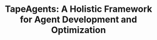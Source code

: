 ---
title: "TapeAgents: A Holistic Framework for Agent Development and Optimization"
authors: "Bahdanau D., Gontier N., Huang G., Kamalloo E., Pardinas R., Piché A., Scholak T., Shliazhko O., Tremblay J. P., Ghanem K., et al."
journal: "ServiceNow Research"
year: 2024
link: "https://www.servicenow.com/research/TapeAgentsFramework.pdf"
layout: publication
permalink: /publications/2024_tapeagents_framework/
image: /images/TapeAgents.jpg
--- 